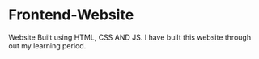 # Frontend-Website
Website Built using HTML, CSS AND JS.
I have built this website through out my learning period.
